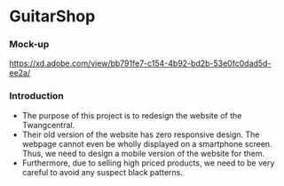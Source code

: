 # GuitarShop

### Mock-up  
https://xd.adobe.com/view/bb791fe7-c154-4b92-bd2b-53e0fc0dad5d-ee2a/  

### Introduction  
- The purpose of this project is to redesign the website of the Twangcentral.  
- Their old version of the website has zero responsive design. The webpage cannot even be wholly displayed on a smartphone screen. Thus, we need to design a mobile version of the website for them.  
- Furthermore, due to selling high priced products, we need to be very careful to avoid any suspect black patterns.

